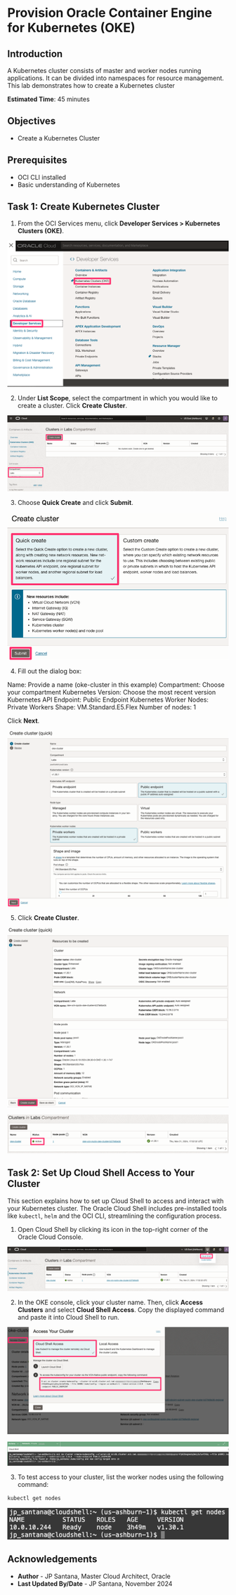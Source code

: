 # Provision Oracle Container Engine for Kubernetes (OKE)

## Introduction

A Kubernetes cluster consists of master and worker nodes running applications. It can be divided into namespaces for resource management. This lab demonstrates how to create a Kubernetes cluster

**Estimated Time**: 45 minutes

## Objectives

- Create a Kubernetes Cluster

## Prerequisites

- OCI CLI installed
- Basic understanding of Kubernetes

## Task 1: Create Kubernetes Cluster

1. From the OCI Services menu, click **Developer Services > Kubernetes Clusters (OKE)**.

![Image alt text](images/sample1.png)

2. Under **List Scope**, select the compartment in which you would like to create a cluster. Click **Create Cluster**.

![Image alt text](images/sample2.png)

3. Choose **Quick Create** and click **Submit**.

![Image alt text](images/sample3.png)

4. Fill out the dialog box:

Name: Provide a name (oke-cluster in this example)
Compartment: Choose your compartment
Kubernetes Version: Choose the most recent version
Kubernetes API Endpoint: Public Endpoint
Kubernetes Worker Nodes: Private Workers
Shape: VM.Standard.E5.Flex
Number of nodes: 1

Click **Next**.

![Image alt text](images/sample4.png)

5. Click **Create Cluster**.

![Image alt text](images/sample5.png)

![Image alt text](images/sample6.png)

## Task 2: Set Up Cloud Shell Access to Your Cluster

This section explains how to set up Cloud Shell to access and interact with your Kubernetes cluster. The Oracle Cloud Shell includes pre-installed tools like `kubectl`, `helm` and the OCI CLI, streamlining the configuration process.

1. Open Cloud Shell by clicking its icon in the top-right corner of the Oracle Cloud Console.

![Image alt text](images/sample7.png)

2. In the OKE console, click your cluster name. Then, click **Access Clusters** and select **Cloud Shell Access**. Copy the displayed command and paste it into Cloud Shell to run.

![Image alt text](images/sample8.png)

![Image alt text](images/sample9.png)

3. To test access to your cluster, list the worker nodes using the following command:

```bash
kubectl get nodes
```

![Image alt text](images/sample10.png)

## Acknowledgements

- **Author** - JP Santana, Master Cloud Architect, Oracle
- **Last Updated By/Date** - JP Santana, November 2024
